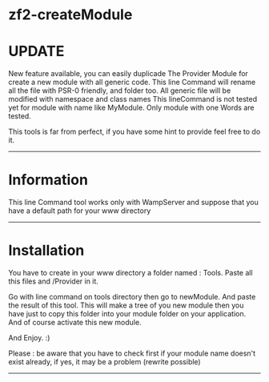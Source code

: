zf2-createModule
================

UPDATE
======

New feature available, you can easily duplicade The Provider Module for create a new module with all generic code.
This line Command will rename all the file with PSR-0 friendly, and folder too. All generic file will be modified with namespace and class names
This lineCommand is not tested yet for module with name like MyModule. Only module with one Words are tested.

This tools is far from perfect, if you have some hint to provide feel free to do it.
______
Information
===========

This line Command tool works only with WampServer and  suppose that you have a default path for your www directory
___________
Installation
============

You have to create in your www directory a folder named : Tools. Paste all this files and /Provider in it.

Go with line command on tools directory then go to newModule. And paste the result of this tool. This will make a tree of you new module then you have just to copy this folder into your module folder on your application. And of course activate this new module.

And Enjoy. :)

Please : be aware that you have to check first if your module name doesn't exist already, if yes, it may be a problem (rewrite possible)

___________
